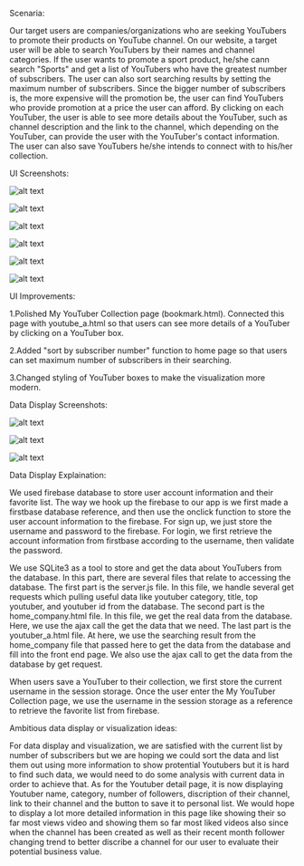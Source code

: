 Scenaria:

Our target users are companies/organizations who are seeking YouTubers to promote their products on YouTube channel. On our website, a target user will be able to search YouTubers by their names and channel categories. If the user wants to promote a sport product, he/she cann search "Sports" and get a list of YouTubers who have the greatest number of subscribers. The user can also sort searching results by setting the maximum number of subscribers. Since the bigger number of subscribers is, the more expensive will the promotion be, the user can find YouTubers who provide promotion at a price the user can afford. By clicking on each YouTuber, the user is able to see more details about the YouTuber, such as channel description and the link to the channel, which depending on the YouTuber, can provide the user with the YouTuber's contact information. The user can also save YouTubers he/she intends to connect with to his/her collection. 


UI Screenshots:

![alt text](m5-1.png)

![alt text](m5-2.png)

![alt text](m5-3.png)

![alt text](m5-4.png)

![alt text](m5-5.png)

![alt text](m5-6.png)


UI Improvements:

1.Polished My YouTuber Collection page (bookmark.html). Connected this page with youtube_a.html so that users can see more details of a YouTuber by clicking on a YouTuber box.

2.Added "sort by subscriber number" function to home page so that users can set maximum number of subscribers in their searching.

3.Changed styling of YouTuber boxes to make the visualization more modern.


Data Display Screenshots:

![alt text](m5-7.png)

![alt text](m5-8.png)

![alt text](m5-9.png)


Data Display Explaination:

We used firebase database to store user account information and their favorite list. The way we hook up the firebase to our app is we first made a firstbase database reference, and then use the onclick function to store the user account information to the firebase. For sign up, we just store the username and password to the firebase. For login, we first retrieve the account information from firstbase according to the username, then validate the password.

We use SQLite3 as a tool to store and get the data about YouTubers from the database. In this part, there are several files that relate to accessing the database. The first part is the server.js file. In this file, we handle several get requests which pulling useful data like youtuber category, title, top youtuber, and youtuber id from the database. The second part is the home_company.html file. In this file, we get the real data from the database. Here, we use the ajax call the get the data that we need. The last part is the youtuber_a.html file. At here, we use the searching result from the home_company file that passed here to get the data from the database and fill into the front end page. We also use the ajax call to get the data from the database by get request. 

When users save a YouTuber to their collection, we first store the current username in the session storage. Once the user enter the My YouTuber Collection page, we use the username in the session storage as a reference to retrieve the favorite list from firebase.



Ambitious data display or visualization ideas:

For data display and visualization, we are satisfied with the current list by number of subscribers but we are hoping we could sort the data and list them out using more information to show protential Youtubers but it is hard to find such data, we would need to do some analysis with current data in order to achieve that. As for the Youtuber detail page, it is now displaying Youtuber name, category, number of followers, discription of their channel, link to their channel and the button to save it to personal list. We would hope to display a lot more detailed information in this page like showing their so far most views video and showing them so far most liked videos also since when the channel has been created as well as their recent month follower changing trend to better discribe a channel for our user to evaluate their potential business value.
